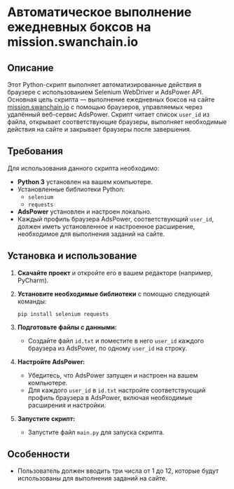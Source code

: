 # Автоматическое выполнение ежедневных боксов на mission.swanchain.io

## Описание

Этот Python-скрипт выполняет автоматизированные действия в браузере с использованием Selenium WebDriver и AdsPower API. Основная цель скрипта — выполнение ежедневных боксов на сайте [mission.swanchain.io](https://mission.swanchain.io/) с помощью браузеров, управляемых через удалённый веб-сервис AdsPower. Скрипт читает список `user_id` из файла, открывает соответствующие браузеры, выполняет необходимые действия на сайте и закрывает браузеры после завершения.

## Требования

Для использования данного скрипта необходимо:

- **Python 3** установлен на вашем компьютере.
- Установленные библиотеки Python:
  - `selenium`
  - `requests`
- **AdsPower** установлен и настроен локально.
- Каждый профиль браузера AdsPower, соответствующий `user_id`, должен иметь установленное и настроенное расширение, необходимое для выполнения заданий на сайте.

## Установка и использование

1. **Скачайте проект** и откройте его в вашем редакторе (например, PyCharm).

2. **Установите необходимые библиотеки** с помощью следующей команды:

    ```
    pip install selenium requests
    ```

3. **Подготовьте файлы с данными:**

    - Создайте файл `id.txt` и поместите в него `user_id` каждого браузера из AdsPower, по одному `user_id` на строку.

4. **Настройте AdsPower:**

    - Убедитесь, что AdsPower запущен и настроен на вашем компьютере.
    - Для каждого `user_id` в `id.txt` настройте соответствующий профиль браузера в AdsPower, включая необходимые расширения и настройки.

5. **Запустите скрипт:**
    - Запустите файл `main.py` для запуска скрипта.
## Особенности

- Пользователь должен вводить три числа от 1 до 12, которые будут использованы для выполнения заданий на сайте.

